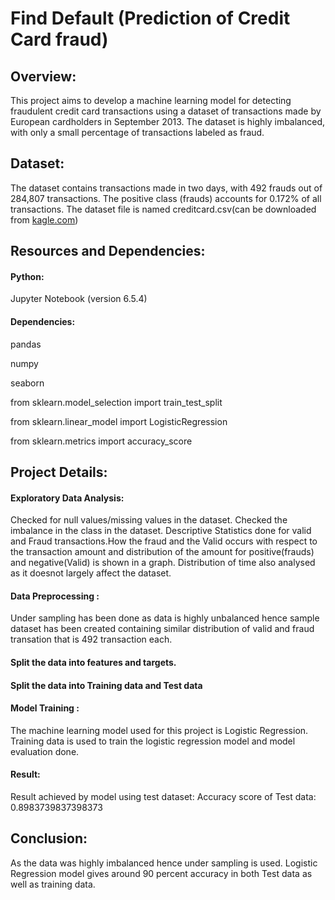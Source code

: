 # Find Default (Prediction of Credit Card fraud)

## Overview:
This project aims to develop a machine learning model for detecting fraudulent credit card transactions using a dataset of transactions made by European cardholders in September 2013. The dataset is highly imbalanced, with only a small percentage of transactions labeled as fraud.

## Dataset:
The dataset contains transactions made in two days, with 492 frauds out of 284,807 transactions. The positive class (frauds) accounts for 0.172% of all transactions. The dataset file is named creditcard.csv(can be downloaded from [kagle.com](https://www.kaggle.com/datasets/mlg-ulb/creditcardfraud))

## Resources and Dependencies:
#### Python:
Jupyter Notebook (version 6.5.4)
#### Dependencies:
pandas

numpy

seaborn

from sklearn.model_selection import train_test_split

from sklearn.linear_model import LogisticRegression

from sklearn.metrics import accuracy_score

## Project Details:
#### Exploratory Data Analysis:
Checked for null values/missing values in the dataset. Checked the imbalance in the class in the dataset. Descriptive Statistics done for valid and Fraud transactions.How the fraud and the Valid occurs with respect to the transaction amount and distribution of the amount for positive(frauds) and negative(Valid) is shown in a graph. Distribution of time also analysed as it doesnot largely affect the dataset.

#### Data Preprocessing :
Under sampling has been done as data is highly unbalanced hence sample dataset has been created containing similar distribution of valid and fraud transation that is 492 transaction each.

#### Split the data into features and targets.

#### Split the data into Training data and Test data

#### Model Training :
The machine learning model used for this project is Logistic Regression. Training data is used to train the logistic regression model and model evaluation done.

#### Result:
Result achieved by model using test dataset:
Accuracy score of Test data: 0.8983739837398373

## Conclusion:
As the data was highly imbalanced hence under sampling is used. Logistic Regression model gives around 90 percent accuracy in both Test data as well as training data.

